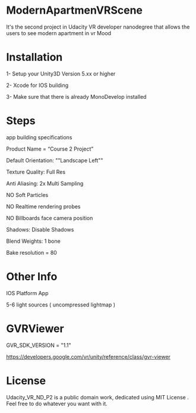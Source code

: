 # ModernApartmenVRScene

It's the second project in Udacity VR developer nanodegree that allows the users to see modern apartment in vr Mood 

# Installation 

1- Setup your Unity3D Version 5.xx or higher

2- Xcode for IOS building

3- Make sure that there is already MonoDevelop installed 

# Steps 

app building specifications 
 
Product Name = “Course 2 Project”

Default Orientation: ""Landscape Left""

Texture Quality: Full Res

Anti Aliasing: 2x Multi Sampling

NO Soft Particles

NO Realtime rendering probes

NO Billboards face camera position

Shadows: Disable Shadows

Blend Weights: 1 bone

Bake resolution = 80

# Other Info 

IOS Platform App

5-6 light sources ( uncompressed lightmap )

# GVRViewer

 GVR_SDK_VERSION = "1.1"
 
 https://developers.google.com/vr/unity/reference/class/gvr-viewer

# License

Udacity_VR_ND_P2 is a public domain work, dedicated using MIT License . Feel free to do whatever you want with it.
